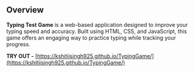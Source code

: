 
## Overview

**Typing Test Game** is a web-based application designed to improve your typing speed and accuracy. Built using HTML, CSS, and JavaScript, this game offers an engaging way to practice typing while tracking your progress.


**TRY OUT  -** [https://kshitijsingh925.github.io/TypingGame/](https://kshitijsingh925.github.io/TypingGame/)
